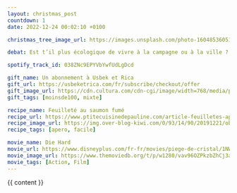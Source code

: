 ```yaml
---
layout: christmas_post
countdown: 1
date: 2022-12-24 00:02:10 +0100

christmas_tree_image_url: https://images.unsplash.com/photo-1604853605187-612da98eb36d?crop=entropy&cs=tinysrgb&fit=max&fm=jpg&ixid=MnwyNzc3MTF8MHwxfHNlYXJjaHwxMTV8fGNocmlzdG1hcyUyMHRyZWV8ZW58MHwxfHx8MTY3MTg3MzA3NQ&ixlib=rb-4.0.3&q=80&w=1080

debat: Est t’il plus écologique de vivre à la campagne ou à la ville ?

spotify_track_id: 038ZNc9EPYVbYwfUdLgDcd

gift_name: Un abonnement à Usbek et Rica
gift_url: https://usbeketrica.com/fr/subscribe/checkout/offer
gift_image_url: https://cdn.cultura.com/cdn-cgi/image/width=768/media/pim/TITELIVE/62_9782958156831_4_75.jpg
gift_tags: [moinsde100, mixte]

recipe_name: Feuilleté au saumon fumé
recipe_url: https://www.ptitecuisinedepauline.com/article-feuilletes-aperitif-au-saumon-113895387.html
recipe_image_url: https://img.over-blog-kiwi.com/0/93/14/90/20191221/ob_9a913a_feuillete-saumon-fume-apero.jpg
recipe_tags: [apero, facile]

movie_name: Die Hard
movie_url: https://www.disneyplus.com/fr-fr/movies/piege-de-cristal/1NWCEanaAK2b
movie_image_url: https://www.themoviedb.org/t/p/w1280/vav96OZPkzbZhCj3ahhnYhdwLw0.jpg
movie_tags: [Action, Film]
---
```


{{ content }}


